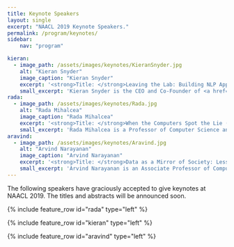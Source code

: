 ```yaml
---
title: Keynote Speakers
layout: single
excerpt: "NAACL 2019 Keynote Speakers."
permalink: /program/keynotes/
sidebar: 
    nav: "program"

kieran:
  - image_path: /assets/images/keynotes/KieranSnyder.jpg
    alt: "Kieran Snyder"
    image_caption: "Kieran Snyder"
    excerpt: '<strong>Title: </strong>Leaving the Lab: Building NLP Applications that Real People can Use<br/><strong>Abstract: </strong>There is a chasm between an NLP technology that works well in the research lab and something that works for applications that real people use. Research conditions are often theoretical or idealized. The first time they contribute to industry projects, many theoretical researchers are surprised to discover how much goes into building outside the lab, and how hard it is to build data products for real people ethically and transparently. This talk explores my NLP journey in three stages: working as an academic NLP researcher, learning to be a practical creator of NLP products in industry, and becoming the founding CEO of an NLP business. While each role has used my background in computational linguistics in essential ways, every step has also required me to learn and unlearn new things along the way. The further I have gone in my industry career, the more critical it has become to define and work within a well-established set of principles for data ethics. This talk is for academic researchers considering industry careers or collaborations, for people in industry who started out in academia, and for anyone on either side of the divide who wants to make NLP products that real people can use'
    small_excerpt: 'Kieran Snyder is the CEO and Co-Founder of <a href="https://textio.com">Textio</a>, the augmented writing platform. For anything you write, Textio tells you ahead of time who’s going to respond based on the language you’ve used. Textio’s augmented writing engine is designed to attach to any large text corpus with outcomes to find the patterns that work. Prior to founding Textio, Kieran held product leadership roles at Microsoft and Amazon. Kieran has a PhD in linguistics from the University of Pennsylvania. Her work has appeared in Fortune, Re/code, Slate, and the Washington Post.'
rada:
  - image_path: /assets/images/keynotes/Rada.jpg
    alt: "Rada Mihalcea"
    image_caption: "Rada Mihalcea"
    excerpt: '<strong>Title: </strong>When the Computers Spot the Lie (and People Don’t)<br/><strong>Abstract: </strong>Whether we like it or not, deception occurs everyday and everywhere: thousands of trials take place daily around the world; little white lies: “I’m busy that day!” even if your calendar is blank; news “with a twist” (a.k.a. fake news) meant to attract the readers attention or influence people in their future undertakings; misinformation in health social media posts; portrayed identities, on dating sites and elsewhere. Can a computer automatically detect deception in written accounts or in video recordings? In this talk, I will overview a decade of research in building linguistic and multimodal resources and algorithms for deception detection, targeting deceptive statements, trial videos, fake news, identity deception, and health misinformation. I will also show how these algorithms can provide insights into what makes a good lie - and thus teach us how we can spot a liar. As it turns out, computers can be trained to identify lies in many different contexts, and they can often do it better than humans do.'
    small_excerpt: 'Rada Mihalcea is a Professor of Computer Science and Engineering at the University of Michigan and the Director of the <a href="https://www.eecs.umich.edu/ai/">Michigan Artificial Intelligence Lab</a>. Her research interests are in lexical semantics, multilingual NLP, and computational social sciences. She serves or has served on the editorial boards of the Journals of Computational Linguistics, Language Resources and Evaluations, Natural Language Engineering, Journal of Artificial Intelligence Research, IEEE Transactions on Affective Computing, and Transactions of the Association for Computational Linguistics. She was a program co-chair for EMNLP 2009 and ACL 2011, and a general chair for NAACL 2015 and *SEM 2019. She currently serves as the ACL Vice-President Elect. She is the recipient of an NSF CAREER award (2008) and a Presidential Early Career Award for Scientists and Engineers awarded by President Obama (2009). In 2013, she was made an honorary citizen of her hometown of Cluj-Napoca, Romania. '
aravind:
  - image_path: /assets/images/keynotes/Aravind.jpg
    alt: "Arvind Narayanan"
    image_caption: "Arvind Narayanan"
    excerpt: '<strong>Title: </strong>Data as a Mirror of Society: Lessons from the Emerging Science of Fairness in Machine Learning<br/><strong>Abstract: </strong>Language corpora reflect human society, including cultural stereotypes, prejudices, and historical patterns. By default, statistical language models will absorb these stereotypes. As a result, NLP systems for word analogy generation, toxicity detection, and many other tasks have been found to reflect racial and gender biases. Based on this observation, I will discuss two emerging research directions. First, a deeper understanding of human culture can help identify possible harmful stereotypes in algorithmic systems. The second research direction is the converse of the first: if data is a mirror of society, machine learning can be used as a magnifying lens to study human culture.'
    small_excerpt: 'Arvind Narayanan is an Associate Professor of Computer Science at Princeton. His research has shown how state-of-the-art word embeddings reflect racial, gender, and other cultural stereotypes. He leads the Princeton Web Transparency and Accountability Project to uncover how companies collect and use our personal information. His doctoral research showed the fundamental limits of de-identification, for which he received the Privacy Enhancing Technologies Award. Narayanan also co-created a Massive Open Online Course as well as a textbook on Bitcoin and cryptocurrency technologies.'
---
```


The following speakers have graciously accepted to give keynotes at NAACL 2019. The titles and abstracts will be announced soon.

{% include feature_row id="rada" type="left" %}

{% include feature_row id="kieran" type="left" %}

{% include feature_row id="aravind" type="left" %}
